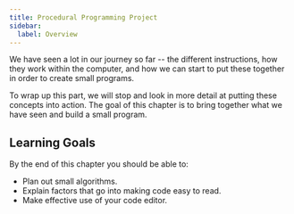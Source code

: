 ```yaml
---
title: Procedural Programming Project
sidebar:
  label: Overview
---
```


We have seen a lot in our journey so far -- the different instructions, how they work within the computer, and how we can start to put these together in order to create small programs.

To wrap up this part, we will stop and look in more detail at putting these concepts into action. The goal of this chapter is to bring together what we have seen and build a small program.

## Learning Goals

By the end of this chapter you should be able to:

- Plan out small algorithms.
- Explain factors that go into making code easy to read.
- Make effective use of your code editor.
